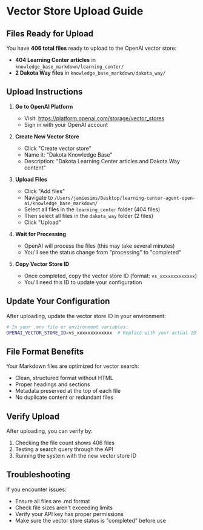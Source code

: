 # Vector Store Upload Guide

## Files Ready for Upload

You have **406 total files** ready to upload to the OpenAI vector store:

- **404 Learning Center articles** in `knowledge_base_markdown/learning_center/`
- **2 Dakota Way files** in `knowledge_base_markdown/dakota_way/`

## Upload Instructions

1. **Go to OpenAI Platform**
   - Visit: https://platform.openai.com/storage/vector_stores
   - Sign in with your OpenAI account

2. **Create New Vector Store**
   - Click "Create vector store"
   - Name it: "Dakota Knowledge Base"
   - Description: "Dakota Learning Center articles and Dakota Way content"

3. **Upload Files**
   - Click "Add files"
   - Navigate to `/Users/jamiesims/Desktop/learning-center-agent-open-ai/knowledge_base_markdown/`
   - Select all files in the `learning_center` folder (404 files)
   - Then select all files in the `dakota_way` folder (2 files)
   - Click "Upload"

4. **Wait for Processing**
   - OpenAI will process the files (this may take several minutes)
   - You'll see the status change from "processing" to "completed"

5. **Copy Vector Store ID**
   - Once completed, copy the vector store ID (format: `vs_xxxxxxxxxxxxx`)
   - You'll need this ID to update your configuration

## Update Your Configuration

After uploading, update the vector store ID in your environment:

```bash
# In your .env file or environment variables:
OPENAI_VECTOR_STORE_ID=vs_xxxxxxxxxxxxx  # Replace with your actual ID
```

## File Format Benefits

Your Markdown files are optimized for vector search:
- Clean, structured format without HTML
- Proper headings and sections
- Metadata preserved at the top of each file
- No duplicate content or redundant files

## Verify Upload

After uploading, you can verify by:
1. Checking the file count shows 406 files
2. Testing a search query through the API
3. Running the system with the new vector store ID

## Troubleshooting

If you encounter issues:
- Ensure all files are .md format
- Check file sizes aren't exceeding limits
- Verify your API key has proper permissions
- Make sure the vector store status is "completed" before use